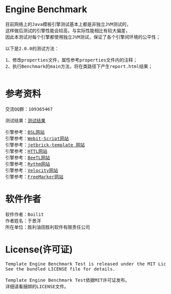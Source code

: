 Engine Benchmark
===
<pre>
目前网络上的Java模板引擎测试基本上都是非独立JVM测试的，
这样做后测试的引擎性能会较高，与实际性能相比有较大偏差，
因此本测试对每个引擎都使用独立JVM测试，保证了各个引擎间环境的公平性；

以下是2.0.0的测试方法：

1、修改properties文件，属性参考properties文件内的注释；
2、执行Benchmark的main方法，将在类路径下产生report.html结果；

</pre>

参考资料
===
<pre>
交流QQ群：109365467

测试结果：<a href="http://boilit.github.io/bsl/zh/ability/jdk7utf8.html">测试结果</a>

引擎参考：<a href="http://boilit.github.io/bsl">BSL网站</a>
引擎参考：<a href="https://github.com/zqq90/webit-script">Webit-Script网站</a>
引擎参考：<a href="http://subchen.github.io/jetbrick-template/">jetbrick-template 网站</a>
引擎参考：<a href="http://httl.github.io">HTTL网站</a>
引擎参考：<a href="http://ibeetl.com/wordpress">BeeTL网站</a>
引擎参考：<a href="http://rythmengine.org">Rythm网站</a>
引擎参考：<a href="http://velocity.apache.org">Velocity网站</a>
引擎参考：<a href="http://freemarker.org">FreeMarker网站</a>
</pre>

软件作者
===
<pre>
软件作者：Boilit
作者姓名：于景洋
所在单位：胜利油田胜利软件有限责任公司
</pre>

License(许可证)
===
<pre>
Template Engine Benchmark Test is released under the MIT License. 
See the bundled LICENSE file for details.

Template Engine Benchmark Test依据MIT许可证发布。
详细请看捆绑的LICENSE文件。
</pre>


